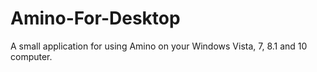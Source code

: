 # Amino-For-Desktop
A small application for using Amino on your Windows Vista, 7, 8.1 and 10 computer.
